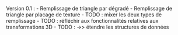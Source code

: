 Version 0.1 :
	- Remplissage de triangle par dégradé
	- Remplissage de triangle par placage de texture
	- TODO : mixer les deux types de remplissage
	- TODO : réfléchir aux fonctionnalités relatives aux transformations 3D
	  - TODO : ->> étendre les structures de données
	
